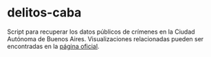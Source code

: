 # delitos-caba

Script para recuperar los datos públicos de crímenes en la Ciudad Autónoma de Buenos Aires. Visualizaciones relacionadas pueden ser encontradas en la [página oficial](https://mapa.seguridadciudad.gob.ar/).
